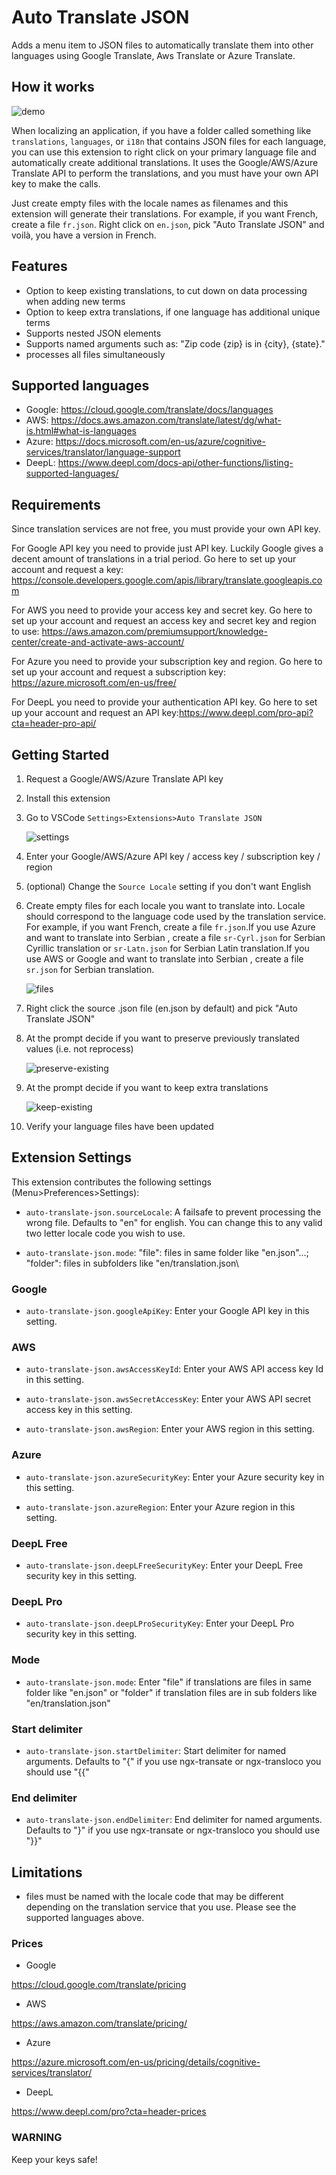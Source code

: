 # Auto Translate JSON

Adds a menu item to JSON files to automatically translate them into other languages using Google Translate, Aws Translate or Azure Translate.

## How it works

![demo](images/demo.gif)

When localizing an application, if you have a folder called something like `translations`, `languages`, or `i18n` that contains JSON files for each language, you can use this extension to right click on your primary language file and automatically create additional translations. It uses the Google/AWS/Azure Translate API to perform the translations, and you must have your own API key to make the calls.

Just create empty files with the locale names as filenames and this extension will generate their translations. For example, if you want French, create a file `fr.json`. Right click on `en.json`, pick "Auto Translate JSON" and voilà, you have a version in French.

## Features

- Option to keep existing translations, to cut down on data processing when adding new terms
- Option to keep extra translations, if one language has additional unique terms
- Supports nested JSON elements
- Supports named arguments such as: "Zip code {zip} is in {city}, {state}."
- processes all files simultaneously

## Supported languages

- Google: <https://cloud.google.com/translate/docs/languages>
- AWS: <https://docs.aws.amazon.com/translate/latest/dg/what-is.html#what-is-languages>
- Azure: <https://docs.microsoft.com/en-us/azure/cognitive-services/translator/language-support>
- DeepL: <https://www.deepl.com/docs-api/other-functions/listing-supported-languages/>

## Requirements

Since translation services are not free, you must provide your own API key.

For Google API key you need to provide just API key. Luckily Google gives a decent amount of translations in a trial period. Go here to set up your account and request a key:
<https://console.developers.google.com/apis/library/translate.googleapis.com>

For AWS you need to provide your access key and secret key. Go here to set up your account and request an access key and secret key and region to use:
<https://aws.amazon.com/premiumsupport/knowledge-center/create-and-activate-aws-account/>

For Azure you need to provide your subscription key and region. Go here to set up your account and request a subscription key:
<https://azure.microsoft.com/en-us/free/>

For DeepL you need to provide your authentication API key. Go here to set up your account and request an API key:<https://www.deepl.com/pro-api?cta=header-pro-api/>

## Getting Started

1. Request a Google/AWS/Azure Translate API key
2. Install this extension
3. Go to VSCode `Settings>Extensions>Auto Translate JSON`

   ![settings](images/settings.png)

4. Enter your Google/AWS/Azure API key / access key / subscription key / region
5. (optional) Change the `Source Locale` setting if you don't want English
6. Create empty files for each locale you want to translate into.
   Locale should correspond to the language code used by the translation service. For example, if you want French, create a file `fr.json`.If you use Azure and want to translate into Serbian , create a file `sr-Cyrl.json` for Serbian Cyrillic translation or `sr-Latn.json` for Serbian Latin translation.If you use AWS or Google and want to translate into Serbian , create a file `sr.json` for Serbian translation.

   ![files](images/files.png)

7. Right click the source .json file (en.json by default) and pick "Auto Translate JSON"
8. At the prompt decide if you want to preserve previously translated values (i.e. not reprocess)

   ![preserve-existing](images/preserve-existing.png)

9. At the prompt decide if you want to keep extra translations

   ![keep-existing](images/keep-extra.png)

10. Verify your language files have been updated

## Extension Settings

This extension contributes the following settings (Menu>Preferences>Settings):

- `auto-translate-json.sourceLocale`: A failsafe to prevent processing the wrong file. Defaults to "en" for english. You can change this to any valid two letter locale code you wish to use.

- `auto-translate-json.mode`: \"file\": files in same folder like \"en.json\"...; \"folder\": files in subfolders like \"en/translation.json\

### Google

- `auto-translate-json.googleApiKey`: Enter your Google API key in this setting.

### AWS

- `auto-translate-json.awsAccessKeyId`: Enter your AWS API access key Id in this setting.

- `auto-translate-json.awsSecretAccessKey`: Enter your AWS API secret access key in this setting.

- `auto-translate-json.awsRegion`: Enter your AWS region in this setting.

### Azure

- `auto-translate-json.azureSecurityKey`: Enter your Azure security key in this setting.

- `auto-translate-json.azureRegion`: Enter your Azure region in this setting.

### DeepL Free

- `auto-translate-json.deepLFreeSecurityKey`: Enter your DeepL Free security key in this setting.

### DeepL Pro

- `auto-translate-json.deepLProSecurityKey`: Enter your DeepL Pro security key in this setting.



### Mode

- `auto-translate-json.mode`: Enter \"file\" if translations are files in same folder like \"en.json\"
   or \"folder\" if translation files are in sub folders like \"en/translation.json\"

### Start delimiter

- `auto-translate-json.startDelimiter`: Start delimiter for named arguments. Defaults to \"{\"
if you use ngx-transate or ngx-transloco you should use \"{{\"

### End delimiter

- `auto-translate-json.endDelimiter`: End delimiter for named arguments. Defaults to \"}\"
if you use ngx-transate or ngx-transloco you should use \"}}\"

## Limitations

- files must be named with the locale code that may be different depending on the translation service that you use. Please see the supported languages above.

### Prices

- Google

<https://cloud.google.com/translate/pricing>

- AWS

<https://aws.amazon.com/translate/pricing/>

- Azure

<https://azure.microsoft.com/en-us/pricing/details/cognitive-services/translator/>

- DeepL

<https://www.deepl.com/pro?cta=header-prices>

### WARNING

Keep your keys safe!

